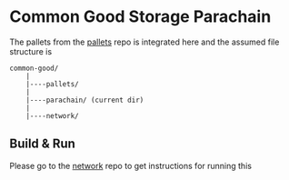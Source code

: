 # Common Good Storage Parachain 

The pallets from the [pallets](https://github.com/common-good-storage/pallets) repo is integrated here and the assumed file structure is 

```
common-good/
    |
    |----pallets/
    |
    |----parachain/ (current dir)
    |
    |----network/
```

## Build & Run
Please go to the [network](https://github.com/common-good-storage/network) repo to get instructions for running this

